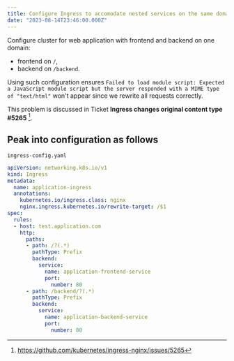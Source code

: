 ```yaml
---
title: Configure Ingress to accomodate nested services on the same domain
date: "2023-08-14T23:46:00.000Z"
---
```

 
Configure cluster for web application with frontend and backend on one domain: 
- frontend on `/`,
- backend on `/backend`.

 Using such configuration ensures `Failed to load module script: Expected a JavaScript module script but the server responded with a MIME type of "text/html"` won't appear since we rewrite all requests correctly.
 
 This problem is discussed in Ticket **Ingress changes original content type #5265** [^1].
 
 ## Peak into configuration as follows  

`ingress-config.yaml`
```yaml
apiVersion: networking.k8s.io/v1
kind: Ingress
metadata:
  name: application-ingress
  annotations:
    kubernetes.io/ingress.class: nginx
    nginx.ingress.kubernetes.io/rewrite-target: /$1
spec:
  rules:
  - host: test.application.com
    http:
      paths:
      - path: /?(.*)
        pathType: Prefix
        backend:
          service:
            name: application-frontend-service
            port:
              number: 80   
      - path: /backend/?(.*)
        pathType: Prefix
        backend:
          service:
            name: application-backend-service
            port:
              number: 80
```

[^1]: https://github.com/kubernetes/ingress-nginx/issues/5265